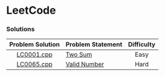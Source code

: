 # LeetCode

### Solutions

| Problem Solution	| Problem Statement | Difficulty	|
|:-----------------:|-------------------|:-------------:|
| [LC0001.cpp]		| [Two Sum]			| Easy			|
| [LC0065.cpp]		| [Valid Number]	| Hard			|

[//]: # (Solutions)

[LC0001.cpp]: Solutions/LC0001.cpp
[Two Sum]: https://leetcode.com/problems/two-sum/

[LC0065.cpp]: Solutions/LC0065.cpp
[Valid Number]: https://leetcode.com/problems/valid-number/

[//]: # (EOF)